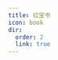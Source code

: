 ```yaml
---
title: 红宝书
icon: book
dir:
  order: 2
  link: true
---
```


<PDF url="/assets/books/js/JavaScript高级程序设计.pdf" height="700px"/>
